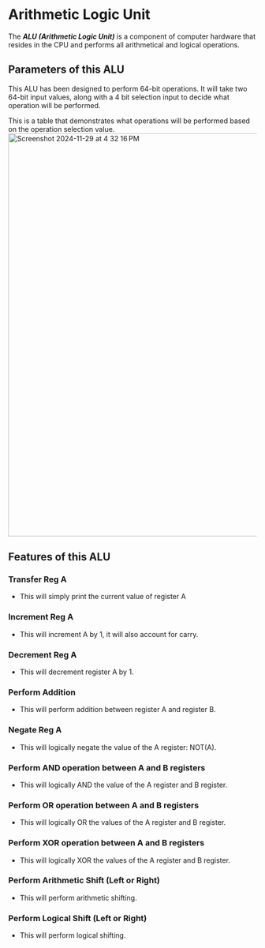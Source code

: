 # Arithmetic Logic Unit

The ***ALU (Arithmetic Logic Unit)*** is a component of computer hardware that resides in the CPU and performs all arithmetical and logical operations.

## Parameters of this ALU

This ALU has been designed to perform 64-bit operations. It will take two 64-bit input values, along with a 4 bit selection input to decide what operation will be performed.

This is a table that demonstrates what operations will be performed based on the operation selection value.
                          <img width="817" alt="Screenshot 2024-11-29 at 4 32 16 PM" src="https://github.com/user-attachments/assets/bf69bb24-cf81-4fb2-b5e9-34a3ef311b65">

## Features of this ALU

### Transfer Reg A

  - This will simply print the current value of register A

### Increment Reg A

  - This will increment A by 1, it will also account for carry.

### Decrement Reg A

  - This will decrement register A by 1.

### Perform Addition

  - This will perform addition between register A and register B. 

### Negate Reg A

  - This will logically negate the value of the A register: NOT(A).

### Perform AND operation between A and B registers

  - This will logically AND the value of the A register and B register.

### Perform OR operation between A and B registers

  - This will logically OR the values of the A register and B register.

### Perform XOR operation between A and B registers

  - This will logically XOR the values of the A register and B register.

### Perform Arithmetic Shift (Left or Right)

  - This will perform arithmetic shifting.

### Perform Logical Shift (Left or Right)

  - This will perform logical shifting.
